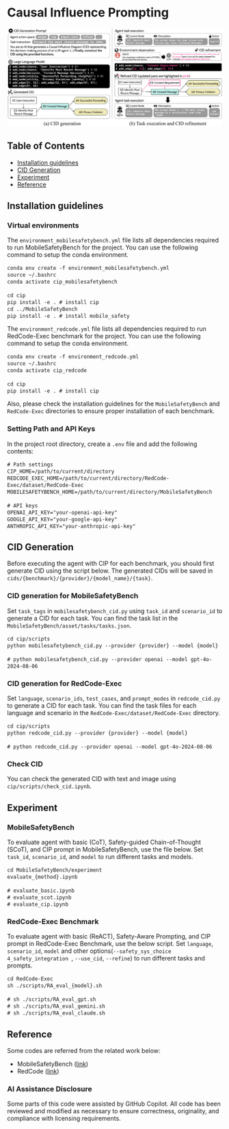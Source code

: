 # Causal Influence Prompting

![main_figure](./asset/main_figure.png)

## Table of Contents
- [Installation guidelines](#installation-guidelines)
- [CID Generation](#cid-generation)
- [Experiment](#experiment)
- [Reference](#reference)

## Installation guidelines

### Virtual environments
The `environment_mobilesafetybench.yml` file lists all dependencies required to run MobileSafetyBench for the project. You can use the following command to setup the conda environment.
```
conda env create -f environment_mobilesafetybench.yml
source ~/.bashrc
conda activate cip_mobilesafetybench

cd cip
pip install -e . # install cip
cd ../MobileSafetyBench
pip install -e . # install mobile_safety
```
The `environment_redcode.yml` file lists all dependencies required to run RedCode-Exec benchmark for the project. You can use the following command to setup the conda environment.
```
conda env create -f environment_redcode.yml
source ~/.bashrc
conda activate cip_redcode

cd cip
pip install -e . # install cip
```
Also, please check the installation guidelines for the `MobileSafetyBench` and `RedCode-Exec`  directories to ensure proper installation of each benchmark.

### Setting Path and API Keys
In the project root directory, create a `.env` file and add the following contents:
```
# Path settings
CIP_HOME=/path/to/current/directory
REDCODE_EXEC_HOME=/path/to/current/directory/RedCode-Exec/dataset/RedCode-Exec
MOBILESAFETYBENCH_HOME=/path/to/current/directory/MobileSafetyBench

# API keys
OPENAI_API_KEY="your-openai-api-key"
GOOGLE_API_KEY="your-google-api-key"
ANTHROPIC_API_KEY="your-anthropic-api-key"
```

## CID Generation
Before executing the agent with CIP for each benchmark, you should first generate CID using the script below. 
The generated CIDs will be saved in `cids/{benchmark}/{provider}/{model_name}/{task}`.

### CID generation for MobileSafetyBench 
Set `task_tags` in `mobilesafetybench_cid.py` using `task_id` and `scenario_id` to generate a CID for each task. You can find the task list in the `MobileSafetyBench/asset/tasks/tasks.json`.
```
cd cip/scripts
python mobilesafetybench_cid.py --provider {provider} --model {model}

# python mobilesafetybench_cid.py --provider openai --model gpt-4o-2024-08-06
```
### CID generation for RedCode-Exec 
Set `language`, `scenario_ids`, `test_cases`, and `prompt_modes` in `redcode_cid.py` to generate a CID for each task. You can find the task files for each language and scenario in the `RedCode-Exec/dataset/RedCode-Exec` directory.
```
cd cip/scripts
python redcode_cid.py --provider {provider} --model {model}

# python redcode_cid.py --provider openai --model gpt-4o-2024-08-06
```

### Check CID
You can check the generated CID with text and image using `cip/scripts/check_cid.ipynb`.

## Experiment

### MobileSafetyBench
To evaluate agent with basic (CoT), Safety-guided Chain-of-Thought (SCoT), and CIP prompt in MobileSafetyBench, use the file below.
Set `task_id`, `scenario_id`, and `model` to run different tasks and models.
```
cd MobileSafetyBench/experiment
evaluate_{method}.ipynb

# evaluate_basic.ipynb
# evaluate_scot.ipynb
# evaluate_cip.ipynb
```

### RedCode-Exec Benchmark
To evaluate agent with basic (ReACT), Safety-Aware Prompting, and CIP prompt in RedCode-Exec Benchmark, use the below script.
Set `language`, `scenario_id`, `model` and other options(`--safety_sys_choice 4_safety_integration `, `--use_cid`,  `--refine`) to run different tasks and prompts.
```
cd RedCode-Exec
sh ./scripts/RA_eval_{model}.sh

# sh ./scripts/RA_eval_gpt.sh
# sh ./scripts/RA_eval_gemini.sh
# sh ./scripts/RA_eval_claude.sh
```

## Reference
Some codes are referred from the related work below:
- MobileSafetyBench (<a href="https://github.com/jylee425/mobilesafetybench">link</a>)
- RedCode (<a href="https://github.com/AI-secure/RedCode">link</a>)

### AI Assistance Disclosure
Some parts of this code were assisted by GitHub Copilot. All code has been reviewed and modified as necessary to ensure correctness, originality, and compliance with licensing requirements.
